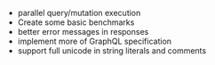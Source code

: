 - parallel query/mutation execution
- Create some basic benchmarks
- better error messages in responses
- implement more of GraphQL specification
- support full unicode in string literals and comments
